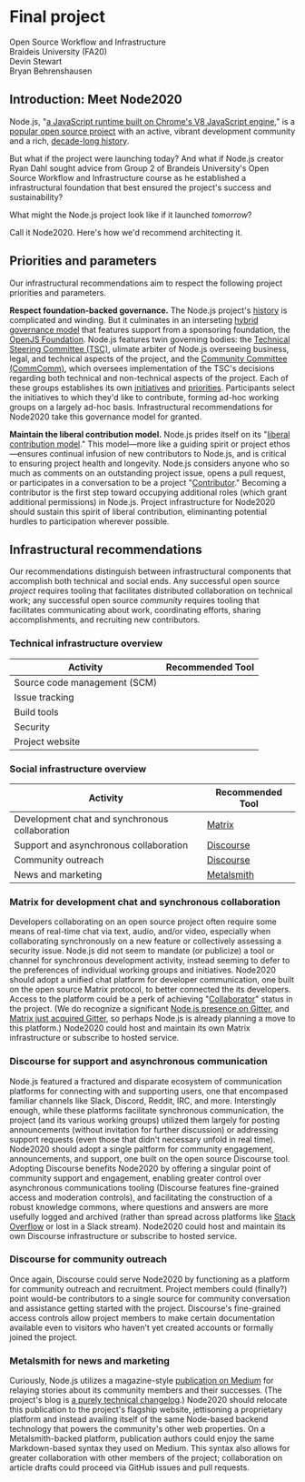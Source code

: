 # Final project
Open Source Workflow and Infrastructure  
Braideis University (FA20)  
Devin Stewart  
Bryan Behrenshausen

## Introduction: Meet Node2020
Node.js, "[a JavaScript runtime built on Chrome's V8 JavaScript engine](https://nodejs.org/en/)," is a [popular open source project](https://nodesource.com/blog/enterprise-node-js-adoption-increases/) with an active, vibrant development community and a rich, [decade-long history](https://en.wikipedia.org/wiki/Node.js).

But what if the project were launching today? And what if Node.js creator Ryan Dahl sought advice from Group 2 of Brandeis University's Open Source Workflow and Infrastructure course as he established a infrastructural foundation that best ensured the project's success and sustainability?

What might the Node.js project look like if it launched *tomorrow*?

Call it Node2020. Here's how we'd recommend architecting it.

## Priorities and parameters
Our infrastructural recommendations aim to respect the following project priorities and parameters.

**Respect foundation-backed governance.** The Node.js project's [history](https://en.wikipedia.org/wiki/Node.js#History) is complicated and winding. But it culminates in an interseting [hybrid governance model](https://www.redhat.com/en/resources/guide-to-open-source-project-governance-models-overview) that features support from a sponsoring foundation, the [OpenJS Foundation](https://openjsf.org/). Node.js features twin governing bodies: the [Technical Steering Committee (TSC)](https://github.com/nodejs/TSC/blob/master/TSC-Charter.md), ulimate arbiter of Node.js overseeing business, legal, and technical aspects of the project, and the [Community Committee (CommComm)](https://nodejs.org/en/about/community/), which oversees implementation of the TSC's decisions regarding both technical and non-technical aspects of the project. Each of these groups establishes its own [initiatives](https://github.com/nodejs/community-committee#contributing) and [priorities](https://github.com/nodejs/TSC/blob/master/Strategic-Initiatives.md). Participants select the initiatives to which they'd like to contribute, forming ad-hoc working groups on a largely ad-hoc basis. Infrastructural recommendations for Node2020 take this governance model for granted.

**Maintain the liberal contribution model.** Node.js prides itself on its "[liberal contribution model](https://medium.com/the-node-js-collection/healthy-open-source-967fa8be7951)." This model—more like a guiding spirit or project ethos—ensures continual infusion of new contributors to Node.js, and is critical to ensuring project health and longevity. Node.js considers anyone who so much as comments on an outstanding project issue, opens a pull request, or participates in a conversation to be a project "[Contributor](https://nodejs.org/en/about/community/)." Becoming a contributor is the first step toward occupying additional roles (which grant additional permissions) in Node.js. Project infrastructure for Node2020 should sustain this spirit of liberal contribution, eliminanting potential hurdles to participation wherever possible.

## Infrastructural recommendations
Our recommendations distinguish between infrastructural components that accomplish both technical and social ends. Any successful open source *project* requires tooling that facilitates distributed collaboration on technical work; any successful open source *community* requires tooling that facilitates communicating about work, coordinating efforts, sharing accomplishments, and recruiting new contributors.

### Technical infrastructure overview
| Activity | Recommended Tool |
| - | - |
| Source code management (SCM) |  |
| Issue tracking |  |
| Build tools |  |
| Security |  |
| Project website |  |

### Social infrastructure overview
| Activity | Recommended Tool |
| - | - |
| Development chat and synchronous collaboration | [Matrix](https://matrix.org/) |
| Support and asynchronous collaboration | [Discourse](https://www.discourse.org/) |
| Community outreach | [Discourse](https://www.discourse.org/) |
| News and marketing | [Metalsmith](https://metalsmith.io/) |

### Matrix for development chat and synchronous collaboration
Developers collaborating on an open source project often require some means of real-time chat via text, audio, and/or video, especially when collaborating synchronously on a new feature or collectively assessing a security issue. Node.js did not seem to mandate (or publicize) a tool or channel for synchronous development activity, instead seeming to defer to the preferences of individual working groups and initiatives. Node2020 should adopt a unified chat platform for developer communication, one built on the open source Matrix protocol, to better connected the its developers. Access to the platform could be a perk of achieving "[Collaborator]((https://nodejs.org/en/about/community/))" status in the project. (We do recognize a significant [Node.js presence on Gitter](https://gitter.im/nodejs/home), and [Matrix just acquired Gitter](https://matrix.org/blog/2020/09/30/welcoming-gitter-to-matrix), so perhaps Node.js is already planning a move to this platform.) Node2020 could host and maintain its own Matrix infrastructure or subscribe to hosted service.

### Discourse for support and asynchronous communication
Node.js featured a fractured and disparate ecosystem of communication platforms for connecting with and supporting users, one that encompased familiar channels like Slack, Discord, Reddit, IRC, and more. Interstingly enough, while these platforms facilitate synchronous communication, the project (and its various working groups) utilized them largely for posting announcements (without invitation for further discussion) or addressing support requests (even those that didn't necessary unfold in real time). Node2020 should adopt a single paltform for community engagement, announcements, and support, one built on the open source Discourse tool. Adopting Discourse benefits Node2020 by offering a singular point of community support and engagement, enabling greater control over asynchronous communications tooling (Discourse features fine-grained access and moderation controls), and facilitating the construction of a robust knowledge commons, where questions and answers are more usefully logged and archived (rather than spread across platforms like [Stack Overflow](https://stackoverflow.com/questions/tagged/node.js) or lost in a Slack stream). Node2020 could host and maintain its own Discourse infrastructure or subscribe to hosted service.

### Discourse for community outreach
Once again, Discourse could serve Node2020 by functioning as a platform for community outreach and recruitment. Project members could (finally?) point would-be contributors to a single source for community conversation and assistance getting started with the project. Discourse's fine-grained access controls allow project members to make certain documentation available even to visitors who haven't yet created accounts or formally joined the project.

### Metalsmith for news and marketing
Curiously, Node.js utilizes a magazine-style [publication on Medium](https://medium.com/the-node-js-collection) for relaying stories about its community members and their successes. (The project's blog is [a purely technical changelog](https://nodejs.org/en/blog/).) Node2020 should relocate this publication to the project's flagship website, jettisoning a proprietary platform and instead availing itself of the same Node-based backend technology that powers the community's other web properties. On a Metalsmith-backed platform, publication authors could enjoy the same Markdown-based syntax they used on Medium. This syntax also allows for greater collaboration with other members of the project; collaboration on article drafts could proceed via GitHub issues and pull requests.
